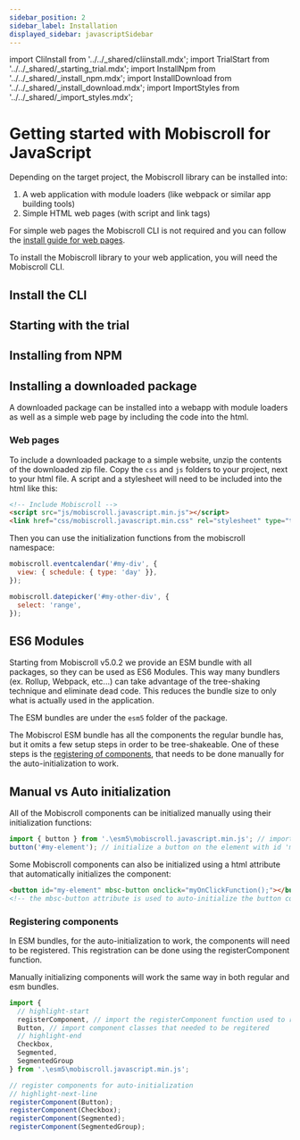 ```yaml
---
sidebar_position: 2
sidebar_label: Installation
displayed_sidebar: javascriptSidebar
---
```


import CliInstall from '../../\_shared/cliinstall.mdx';
import TrialStart from '../../\_shared/\_starting_trial.mdx';
import InstallNpm from '../../\_shared/\_install_npm.mdx';
import InstallDownload from '../../\_shared/\_install_download.mdx';
import ImportStyles from '../../\_shared/\_import_styles.mdx';

# Getting started with Mobiscroll for JavaScript

Depending on the target project, the Mobiscroll library can be installed into:

1. A web application with module loaders (like webpack or similar app building tools)
2. Simple HTML web pages (with script and link tags)

For simple web pages the Mobiscroll CLI is not required and you can follow the [install guide for web pages](#web-pages).

To install the Mobiscroll library to your web application, you will need the Mobiscroll CLI.

## Install the CLI

<CliInstall />

## Starting with the trial

<TrialStart framework="javascript" />

## Installing from NPM

<InstallNpm framework="javascript" />

<ImportStyles framework="javascript" />

## Installing a downloaded package

A downloaded package can be installed into a webapp with module loaders as well as a simple web page by including the code into the html.

<InstallDownload framework="javascript" />

<ImportStyles framework="javascript" />

### Web pages

To include a downloaded package to a simple website, unzip the contents of the downloaded zip file. Copy the `css` and `js` folders to your project, next to your html file. A script and a stylesheet will need to be included into the html like this:

```html title="Your html file, for example index.html"
<!-- Include Mobiscroll -->
<script src="js/mobiscroll.javascript.min.js"></script>
<link href="css/mobiscroll.javascript.min.css" rel="stylesheet" type="text/css">
```

Then you can use the initialization functions from the mobiscroll namespace:

```javascript
mobiscroll.eventcalendar('#my-div', {
  view: { schedule: { type: 'day' }},
});

mobiscroll.datepicker('#my-other-div', {
  select: 'range',
});
```

## ES6 Modules

Starting from Mobiscroll v5.0.2 we provide an ESM bundle with all packages, so they can be used as ES6 Modules. This way many bundlers (ex. Rollup, Webpack, etc...) can take advantage of the tree-shaking technique and eliminate dead code. This reduces the bundle size to only what is actually used in the application.

The ESM bundles are under the `esm5` folder of the package.

The Mobiscrol ESM bundle has all the components the regular bundle has, but it omits a few setup steps in order to be tree-shakeable. One of these steps is the [registering of components](#registering-components), that needs to be done manually for the auto-initialization to work.

## Manual vs Auto initialization

All of the Mobiscroll components can be initialized manually using their initialization functions:

```javascript
import { button } from '.\esm5\mobiscroll.javascript.min.js'; // import the button initialization function
button('#my-element'); // initialize a button on the element with id 'my-element'
```

Some Mobiscroll components can also be initialized using a html attribute that automatically initializes the component:

```html
<button id="my-element" mbsc-button onclick="myOnClickFunction();"></button>
<!-- the mbsc-button attribute is used to auto-initialize the button component -->
```

### Registering components

In ESM bundles, for the auto-initialization to work, the components will need to be registered. This registration can be done using the registerComponent function.

Manually initializing components will work the same way in both regular and esm bundles.

```javascript
import {
  // highlight-start
  registerComponent, // import the registerComponent function used to register the components for auto-initialization
  Button, // import component classes that needed to be regitered
  // highlight-end
  Checkbox,
  Segmented,
  SegmentedGroup
} from '.\esm5\mobiscroll.javascript.min.js';

// register components for auto-initialization
// highlight-next-line
registerComponent(Button);
registerComponent(Checkbox);
registerComponent(Segmented);
registerComponent(SegmentedGroup);
```